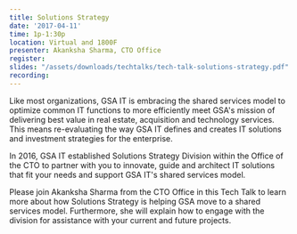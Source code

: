 ```yaml
---
title: Solutions Strategy
date: '2017-04-11'
time: 1p-1:30p
location: Virtual and 1800F
presenter: Akanksha Sharma, CTO Office
register:
slides: "/assets/downloads/techtalks/tech-talk-solutions-strategy.pdf"
recording:
---
```


Like most organizations, GSA IT is embracing the shared services model to optimize common IT functions to more efficiently meet GSA's mission of delivering best value in real estate, acquisition and technology services. This means re-evaluating the way GSA IT defines and creates IT solutions and investment strategies for the enterprise.

In 2016, GSA IT established Solutions Strategy Division within the Office of the CTO to partner with you to innovate, guide and architect IT solutions that fit your needs and support GSA IT's shared services model.

Please join Akanksha Sharma from the CTO Office in this Tech Talk to learn more about how Solutions Strategy is helping GSA move to a shared services model.  Furthermore, she will explain how to engage with the division for assistance with your current and future projects.
